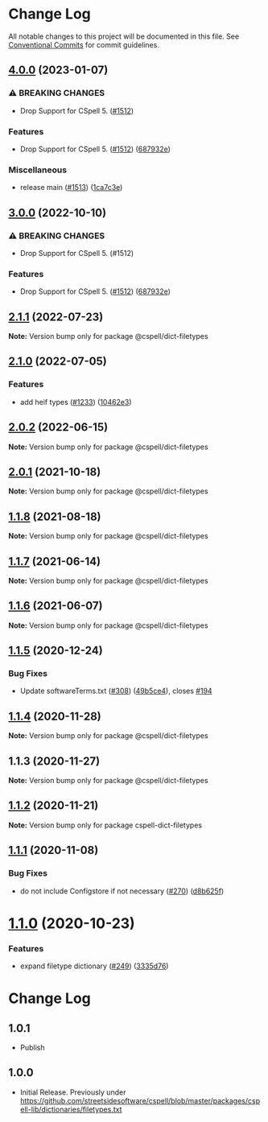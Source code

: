 # Change Log

All notable changes to this project will be documented in this file.
See [Conventional Commits](https://conventionalcommits.org) for commit guidelines.

## [4.0.0](https://github.com/ttasovac/cspell-dicts/compare/@cspell/dict-filetypes-v3.0.0...@cspell/dict-filetypes@4.0.0) (2023-01-07)


### ⚠ BREAKING CHANGES

* Drop Support for CSpell 5. ([#1512](https://github.com/ttasovac/cspell-dicts/issues/1512))

### Features

* Drop Support for CSpell 5. ([#1512](https://github.com/ttasovac/cspell-dicts/issues/1512)) ([687932e](https://github.com/ttasovac/cspell-dicts/commit/687932e187e4bce87d7904e3a2e53dd6de6ac372))


### Miscellaneous

* release main ([#1513](https://github.com/ttasovac/cspell-dicts/issues/1513)) ([1ca7c3e](https://github.com/ttasovac/cspell-dicts/commit/1ca7c3ef9e48ab76719fd8e7b578eaee452ddf68))

## [3.0.0](https://github.com/streetsidesoftware/cspell-dicts/compare/@cspell/dict-filetypes@2.1.1...@cspell/dict-filetypes@3.0.0) (2022-10-10)


### ⚠ BREAKING CHANGES

* Drop Support for CSpell 5. (#1512)

### Features

* Drop Support for CSpell 5. ([#1512](https://github.com/streetsidesoftware/cspell-dicts/issues/1512)) ([687932e](https://github.com/streetsidesoftware/cspell-dicts/commit/687932e187e4bce87d7904e3a2e53dd6de6ac372))

## [2.1.1](https://github.com/streetsidesoftware/cspell-dicts/compare/@cspell/dict-filetypes@2.1.0...@cspell/dict-filetypes@2.1.1) (2022-07-23)

**Note:** Version bump only for package @cspell/dict-filetypes





## [2.1.0](https://github.com/streetsidesoftware/cspell-dicts/compare/@cspell/dict-filetypes@2.0.2...@cspell/dict-filetypes@2.1.0) (2022-07-05)


### Features

* add heif types ([#1233](https://github.com/streetsidesoftware/cspell-dicts/issues/1233)) ([10462e3](https://github.com/streetsidesoftware/cspell-dicts/commit/10462e313d34da294020671213c4307e68bc2eb4))



## [2.0.2](https://github.com/streetsidesoftware/cspell-dicts/compare/@cspell/dict-filetypes@2.0.1...@cspell/dict-filetypes@2.0.2) (2022-06-15)

**Note:** Version bump only for package @cspell/dict-filetypes





## [2.0.1](https://github.com/streetsidesoftware/cspell-dicts/compare/@cspell/dict-filetypes@1.1.8...@cspell/dict-filetypes@2.0.1) (2021-10-18)

**Note:** Version bump only for package @cspell/dict-filetypes





## [1.1.8](https://github.com/streetsidesoftware/cspell-dicts/compare/@cspell/dict-filetypes@1.1.7...@cspell/dict-filetypes@1.1.8) (2021-08-18)

**Note:** Version bump only for package @cspell/dict-filetypes





## [1.1.7](https://github.com/streetsidesoftware/cspell-dicts/compare/@cspell/dict-filetypes@1.1.6...@cspell/dict-filetypes@1.1.7) (2021-06-14)

**Note:** Version bump only for package @cspell/dict-filetypes





## [1.1.6](https://github.com/streetsidesoftware/cspell-dicts/compare/@cspell/dict-filetypes@1.1.5...@cspell/dict-filetypes@1.1.6) (2021-06-07)

**Note:** Version bump only for package @cspell/dict-filetypes





## [1.1.5](https://github.com/streetsidesoftware/cspell-dicts/compare/@cspell/dict-filetypes@1.1.4...@cspell/dict-filetypes@1.1.5) (2020-12-24)


### Bug Fixes

* Update softwareTerms.txt ([#308](https://github.com/streetsidesoftware/cspell-dicts/issues/308)) ([49b5ce4](https://github.com/streetsidesoftware/cspell-dicts/commit/49b5ce4a2436f3c99969d6425128d55f84c8a7fc)), closes [#194](https://github.com/streetsidesoftware/cspell-dicts/issues/194)





## [1.1.4](https://github.com/streetsidesoftware/cspell-dicts/compare/@cspell/dict-filetypes@1.1.3...@cspell/dict-filetypes@1.1.4) (2020-11-28)

**Note:** Version bump only for package @cspell/dict-filetypes





## 1.1.3 (2020-11-27)

**Note:** Version bump only for package @cspell/dict-filetypes





## [1.1.2](https://github.com/streetsidesoftware/cspell-dicts/compare/cspell-dict-filetypes@1.1.1...cspell-dict-filetypes@1.1.2) (2020-11-21)

**Note:** Version bump only for package cspell-dict-filetypes

## [1.1.1](https://github.com/streetsidesoftware/cspell-dicts/compare/cspell-dict-filetypes@1.1.0...cspell-dict-filetypes@1.1.1) (2020-11-08)

### Bug Fixes

- do not include Configstore if not necessary ([#270](https://github.com/streetsidesoftware/cspell-dicts/issues/270)) ([d8b625f](https://github.com/streetsidesoftware/cspell-dicts/commit/d8b625f2f42d5cc6c4a9390216ac1e5037886e44))

# [1.1.0](https://github.com/streetsidesoftware/cspell-dicts/compare/cspell-dict-filetypes@1.0.4...cspell-dict-filetypes@1.1.0) (2020-10-23)

### Features

- expand filetype dictionary ([#249](https://github.com/streetsidesoftware/cspell-dicts/issues/249)) ([3335d76](https://github.com/streetsidesoftware/cspell-dicts/commit/3335d76f43b64c24b8bf81cff769b9067d27297a))

# Change Log

## 1.0.1

- Publish

## 1.0.0

- Initial Release. Previously under https://github.com/streetsidesoftware/cspell/blob/master/packages/cspell-lib/dictionaries/filetypes.txt
